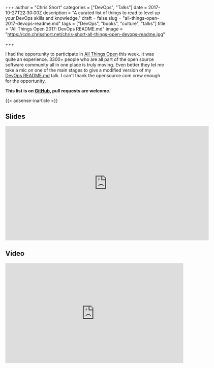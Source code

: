 +++
author = "Chris Short"
categories = ["DevOps", "Talks"]
date = 2017-10-27T22:30:00Z
description = "A curated list of things to read to level up your DevOps skills and knowledge."
draft = false
slug = "all-things-open-2017-devops-readme.md"
tags = ["DevOps", "books", "culture", "talks"]
title = "All Things Open 2017: DevOps README.md"
image = "https://cdn.chrisshort.net/chris-short-all-things-open-devops-readme.jpg"

+++

I had the opportunity to participate in [All Things Open](https://allthingsopen.org/) this week. It was quite an experience. 3300+ people who are all part of the open source software community all in one place is truly moving. Even better they let me take a mic on one of the main stages to give a modified version of my [DevOps README.md](/devops-readme.md/) talk. I can't thank the opensource.com crew enough for the opportunity.

**This list is on [GitHub](https://github.com/chris-short/DevOps-README.md), pull requests are welcome.**

{{< adsense-inarticle >}}

## Slides

<embed src="https://cdn.chrisshort.net/DevOps%20README.md%20ATO.pdf" width="640" height="360" alt="pdf" />

## Video

<iframe width="560" height="315" src="https://www.youtube-nocookie.com/embed/Ibnj-YZTypU" frameborder="0" allow="autoplay; encrypted-media" allowfullscreen></iframe>